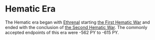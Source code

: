 # Hematic Era

The Hematic era began with [Ethrenal](../../inhabitants/figures/ethrenal.md) starting [the First Hematic War](../wars/first-hematic.md) and ended with the conclusion of [the Second Hematic War](../wars/second-hematic.md). The commonly accepted endpoints of this era were -562 PY to -615 PY.